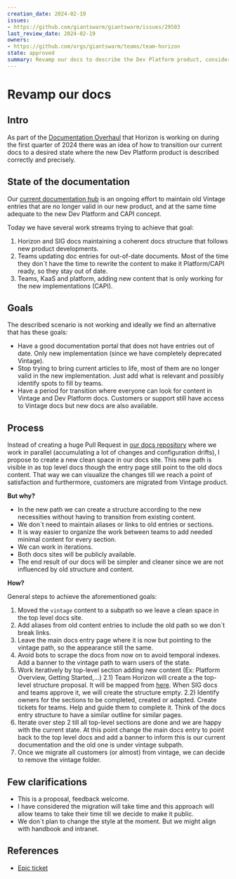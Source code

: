 ```yaml
---
creation_date: 2024-02-19
issues:
- https://github.com/giantswarm/giantswarm/issues/29503
last_review_date: 2024-02-19
owners:
- https://github.com/orgs/giantswarm/teams/team-horizon
state: approved
summary: Revamp our docs to describe the Dev Platform product, considering the new Cluster API (CAPI) architecture. Temporarily move vintage to a subpath and create the new content in the top level. The docs entry point can still point to the old till renovation is over.
---
```


# Revamp our docs

## Intro

As part of the [Documentation Overhaul](https://github.com/giantswarm/giantswarm/issues/29503) that Horizon is working on during the first quarter of 2024 there was an idea of how to transition our current docs to a desired state where the new Dev Platform product is described correctly and precisely.

## State of the documentation

Our [current documentation hub](https://docs.giantswarm.io) is an ongoing effort to maintain old Vintage entries that are no longer valid in our new product, and at the same time adequate to the new Dev Platform and CAPI concept.

Today we have several work streams trying to achieve that goal:

1) Horizon and SIG docs maintaining a coherent docs structure that follows new product developments.
2) Teams updating doc entries for out-of-date documents. Most of the time they don`t have the time to rewrite the content to make it Platform/CAPI ready, so they stay out of date.
3) Teams, KaaS and platform, adding new content that is only working for the new implementations (CAPI).

## Goals

The described scenario is not working and ideally we find an alternative that has these goals:

- Have a good documentation portal that does not have entries out of date. Only new implementation (since we have completely deprecated Vintage).
- Stop trying to bring current articles to life, most of them are no longer valid in the new implementation. Just add what is relevant and possibly identify spots to fill by teams.
- Have a period for transition where everyone can look for content in Vintage and Dev Platform docs. Customers or support still have access to Vintage docs but new docs are also available.

## Process

Instead of creating a huge Pull Request in [our docs repository](https://github.com/giantswarm/docs) where we work in parallel (accumulating a lot of changes and configuration drifts), I propose to create a new clean space in our docs site. This new path is visible in as top level docs though the entry page still point to the old docs content. That way we can visualize the changes till we reach a point of satisfaction and furthermore, customers are migrated from Vintage product.

**But why?**

- In the new path we can create a structure according to the new necessities without having to transition from existing content.
- We don`t need to maintain aliases or links to old entries or sections.
- It is way easier to organize the work between teams to add needed minimal content for every section.
- We can work in iterations.
- Both docs sites will be publicly available.
- The end result of our docs will be simpler and cleaner since we are not influenced by old structure and content.

**How?**

General steps to achieve the aforementioned goals:

1) Moved the `vintage` content to a subpath so we leave a clean space in the top level docs site.
2) Add aliases from old content entries to include the old path so we don`t break links.
3) Leave the main docs entry page where it is now but pointing to the vintage path, so the appearance still the same.
4) Avoid bots to scrape the docs from now on to avoid temporal indexes. Add a banner to the vintage path to warn users of the state.
5) Work iteratively by top-level section adding new content (Ex: Platform Overview, Getting Started,...)
  2.1) Team Horizon will create a the top-level structure proposal. It will be mapped from [here](https://miro.com/app/board/uXjVO2Dh15w=/). When SIG docs and teams approve it,  we will create the structure empty.
  2.2) Identify owners for the sections to be completed, created or adapted. Create tickets for teams. Help and guide them to complete it. Think of the docs entry structure to have a similar outline for similar pages.
6) Iterate over step 2 till all top-level sections are done and we are happy with the current state. At this point change the main docs entry to point back to the top level docs and add a banner to inform this is our current documentation and the old one is under vintage subpath.
7) Once we migrate all customers (or almost) from vintage, we can decide to remove the vintage folder.

## Few clarifications

- This is a proposal, feedback welcome.
- I have considered the migration will take time and this approach will allow teams to take their time till we decide to make it public.
- We don`t plan to change the style at the moment. But we might align with handbook and intranet.

## References

- [Epic ticket](https://github.com/giantswarm/giantswarm/issues/29503)
